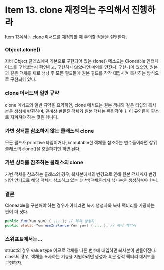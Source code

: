 # Item 13. clone 재정의는 주의해서 진행하라

Item 13에서는 clone 메서드를 재정의할 때 주의할 점들을 설명한다.

### Object.clone()

자바 Object 클래스에서 기본으로 구현되어 있는 clone() 메소드는 Cloneable 인터페이스를 구현했는지 확인하고, 구현하지 않았다면 예외를 던진다. 구현되어 있으면, 원본과 같은 객체를 새로 생성 후 모든 필드들에 원본 필드를 각각 대입시켜 복사하는 방식으로 구현되어 있다.

### clone 메서드의 일반 규약

clone 메서드의 일반 규약을 요약하면, clone 메서드는 원본 객체와 같은 타입의 복사본을 생성해 반환하며, 관례상 반환된 객체와 원본 객체는 독립적이다. 이 규약들이 필수로 지켜져야 하는 것은 아니다.

### 가변 상태를 참조하지 않는 클래스의 clone

모든 필드가 primitive 타입이거나, immutable한 객체를 참조하는 변수들이라면 상위 클래스의 clone()을 호출하기만 하면 된다.

### 가변 상태를 참조하는 클래스의 clone

가변 객체를 참조하는 클래스의 경우, 복사본에서의 변경으로 인해 원본 객체까지 변경되면 안되므로 해당 객체가 참조하고 있는 (가변)객체들까지 복사본을 생성하여야 한다.

### 결론

Cloneable을 구현해야 하는 경우가 아니라면 복사 생성자와 복사 팩터리를 제공하는 편이 더 낫다.

```java
public Yum(Yum yum) { ... }; // 복사 생성자
public static Yum newInstance(Yum yum) { ... }; // 복사 팩터리
```

### 스위프트에서는...

struct의 경우 value type 이므로 객체를 다른 변수에 대입하면 복사본이 만들어진다. class의 경우, 객체를 복사하는 기능을 지원하려면 생성자 혹은 정적 팩터리 메서드를 구현하자.
